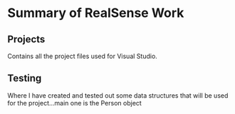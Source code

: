 # Summary of RealSense Work

## Projects
Contains all the project files used for Visual Studio.

## Testing
Where I have created and tested out some data structures that will be used for the project...main one is the Person object
